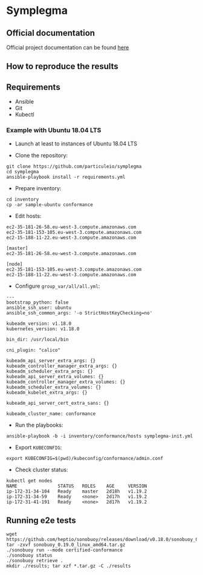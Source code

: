 # Symplegma

## Official documentation

Official project documentation can be found [here](https://particuleio.github.io/symplegma/)

## How to reproduce the results

## Requirements

* Ansible
* Git
* Kubectl

### Example with Ubuntu 18.04 LTS

* Launch at least to instances of Ubuntu 18.04 LTS

* Clone the repository:

```
git clone https://github.com/particuleio/symplegma
cd symplegma
ansible-playbook install -r requirements.yml
```

* Prepare inventory:

```
cd inventory
cp -ar sample-ubuntu conformance
```

* Edit hosts:

```
ec2-35-181-26-58.eu-west-3.compute.amazonaws.com
ec2-35-181-153-105.eu-west-3.compute.amazonaws.com
ec2-15-188-11-22.eu-west-3.compute.amazonaws.com

[master]
ec2-35-181-26-58.eu-west-3.compute.amazonaws.com

[node]
ec2-35-181-153-105.eu-west-3.compute.amazonaws.com
ec2-15-188-11-22.eu-west-3.compute.amazonaws.com
```

* Configure `group_var/all/all.yml`:

```
---
bootstrap_python: false
ansible_ssh_user: ubuntu
ansible_ssh_common_args: '-o StrictHostKeyChecking=no'

kubeadm_version: v1.18.0
kubernetes_version: v1.18.0

bin_dir: /usr/local/bin

cni_plugin: "calico"

kubeadm_api_server_extra_args: {}
kubeadm_controller_manager_extra_args: {}
kubeadm_scheduler_extra_args: {}
kubeadm_api_server_extra_volumes: {}
kubeadm_controller_manager_extra_volumes: {}
kubeadm_scheduler_extra_volumes: {}
kubeadm_kubelet_extra_args: {}

kubeadm_api_server_cert_extra_sans: {}

kubeadm_cluster_name: conformance
```

* Run the playbooks:

```
ansible-playbook -b -i inventory/conformance/hosts symplegma-init.yml
```

* Export `KUBECONFIG`:

```
export KUBECONFIG=$(pwd)/kubeconfig/conformance/admin.conf
```

* Check cluster status:

```
kubectl get nodes
NAME               STATUS   ROLES    AGE     VERSION
ip-172-31-34-104   Ready    master   2d18h   v1.19.2
ip-172-31-34-59    Ready    <none>   2d17h   v1.19.2
ip-172-31-41-191   Ready    <none>   2d17h   v1.19.2
```

## Running e2e tests

```
wget https://github.com/heptio/sonobuoy/releases/download/v0.18.0/sonobuoy_0.19.0_linux_amd64.tar.gz
tar -zxvf sonobuoy_0.19.0_linux_amd64.tar.gz
./sonobuoy run --mode certified-conformance
./sonobuoy status
./sonobuoy retrieve .
mkdir ./results; tar xzf *.tar.gz -C ./results
```
